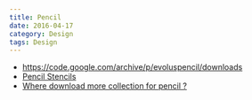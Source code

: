 ```yaml
---
title: Pencil
date: 2016-04-17
category: Design
tags: Design
---
```


- https://code.google.com/archive/p/evoluspencil/downloads
- [Pencil Stencils](https://nathanielw.github.io/pencil-stencils/)
- [Where download more collection for pencil ?](https://groups.google.com/forum/#!topic/pencil-user/4oIN9noFcuM)
